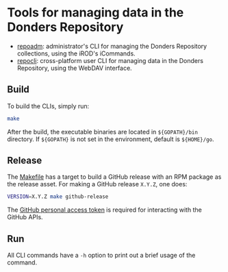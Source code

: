 # Tools for managing data in the Donders Repository

* [repoadm](cmd/repoadm): administrator's CLI for managing the Donders Repository collections, using the iROD's iCommands.
* [repocli](cmd/repocli): cross-platform user CLI for managing data in the Donders Repository, using the WebDAV interface.

## Build

To build the CLIs, simply run:

```bash
make
```

After the build, the executable binaries are located in `${GOPATH}/bin` directory.  If `${GOPATH}` is not set in the environment, default is `${HOME}/go`.

## Release

The [Makefile](Makefile) has a target to build a GitHub release with an RPM package as the release asset.  For making a GitHub release `X.Y.Z`, one does:

```bash
VERSION=X.Y.Z make github-release
```

The [GitHub personal access token](https://help.github.com/en/github/authenticating-to-github/creating-a-personal-access-token-for-the-command-line) is required for interacting with the GitHub APIs.

## Run

All CLI commands have a `-h` option to print out a brief usage of the command.
